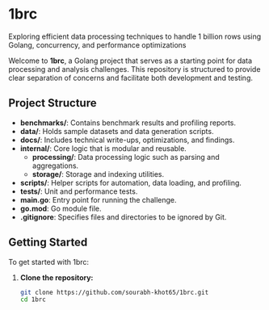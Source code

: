 # 1brc
Exploring efficient data processing techniques to handle 1 billion rows using Golang, concurrency, and performance optimizations

Welcome to **1brc**, a Golang project that serves as a starting point for data processing and analysis challenges. This repository is structured to provide clear separation of concerns and facilitate both development and testing.

## Project Structure

- **benchmarks/**: Contains benchmark results and profiling reports.
- **data/**: Holds sample datasets and data generation scripts.
- **docs/**: Includes technical write-ups, optimizations, and findings.
- **internal/**: Core logic that is modular and reusable.
  - **processing/**: Data processing logic such as parsing and aggregations.
  - **storage/**: Storage and indexing utilities.
- **scripts/**: Helper scripts for automation, data loading, and profiling.
- **tests/**: Unit and performance tests.
- **main.go**: Entry point for running the challenge.
- **go.mod**: Go module file.
- **.gitignore**: Specifies files and directories to be ignored by Git.

## Getting Started

To get started with 1brc:

1. **Clone the repository:**
   ```sh
   git clone https://github.com/sourabh-khot65/1brc.git
   cd 1brc
